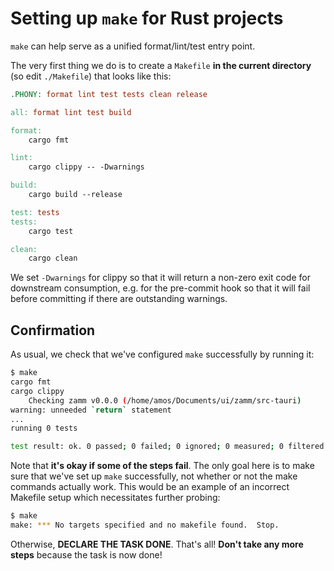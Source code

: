 # Setting up `make` for Rust projects

`make` can help serve as a unified format/lint/test entry point.

The very first thing we do is to create a `Makefile` **in the current directory** (so edit `./Makefile`) that looks like this:

```Makefile
.PHONY: format lint test tests clean release

all: format lint test build

format:
	cargo fmt

lint:
	cargo clippy -- -Dwarnings

build:
	cargo build --release

test: tests
tests:
	cargo test

clean:
	cargo clean
```

We set `-Dwarnings` for clippy so that it will return a non-zero exit code for downstream consumption, e.g. for the pre-commit hook so that it will fail before committing if there are outstanding warnings.

## Confirmation

As usual, we check that we've configured `make` successfully by running it:

```bash
$ make
cargo fmt
cargo clippy
    Checking zamm v0.0.0 (/home/amos/Documents/ui/zamm/src-tauri)
warning: unneeded `return` statement
...
running 0 tests

test result: ok. 0 passed; 0 failed; 0 ignored; 0 measured; 0 filtered out; finished in 0.00s
```

Note that **it's okay if some of the steps fail**. The only goal here is to make sure that we've set up `make` successfully, not whether or not the make commands actually work. This would be an example of an incorrect Makefile setup which necessitates further probing:

```bash
$ make
make: *** No targets specified and no makefile found.  Stop.
```

Otherwise, **DECLARE THE TASK DONE**. That's all! **Don't take any more steps** because the task is now done!